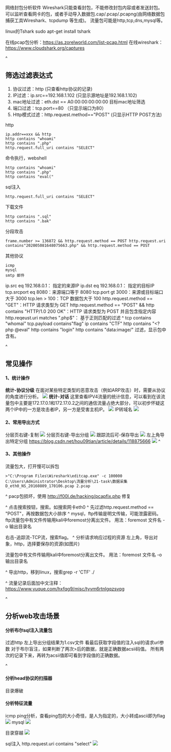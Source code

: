 网络封包分析软件
Wireshark只能查看封包，不能修改封包内容或者发送封包。
可以监听查看网卡的包，或者手动导入数据包.cap/.pcap/.pcapng(由网络数据包捕获工具Wireshark、tcpdump 等生成)。
流量包可能是http,tcp,dns,mysql等。

linux的Tshark
sudo apt-get install tshark

在线pcap包分析：<https://as.zorelworld.com/list-pcap.html>
在线wireshark：https://www.cloudshark.org/captures

^
## **筛选过滤表达式**
1. 协议过滤：http (只查看http协议的记录)
2. IP过滤：ip.src==192.168.1.102 (只显示源地址是192.168.1.102)
3. mac地址过滤：eth.dst == A0:00:00:00:00:00 目标mac地址筛选 
4. 端口过滤：tcp.port==80 （只显示端口为80）
5. Http模式过滤：http.request.method=="POST" (只显示HTTP POST方法) 

http
```
ip.addr==xxx && http
http contains "whoami"
http contains ".php"
http.request.full_uri contains "SELECT"
```
命令执行，webshell
```
http contains "whoami"
http contains ".php"
http contains "eval("
```
sql注入
```
http.request.full_uri contains "SELECT"
```
下载文件
```
http contains ".sql"
http contains ".bak"
```
分段攻击
```
frame.number >= 136872 && http.request.method == POST http.request.uri contains"202005081648075663.php" && http.request.method == POST
```
其他协议
```
icmp
mysql
smtp 邮件
```
ip.src eq 192.168.0.1： 指定的来源IP
ip.dst eq 192.168.0.1： 指定的目标IP 
tcp.srcport eq 8080：来源端口等于 8080
tcp.port gt 3000：来源或目标端口大于 3000 
tcp.len > 100：TCP 数据包大于 100 
http.request.method == "GET"：HTTP 请求类型为 GET 
http.request.method == "POST" && http contains "HTTP/1.0 200 OK"：HTTP 请求类型为 POST 并且包含指定内容
http.reqeust.uri matches ".php$"： 基于正则匹配的过滤
^
tcp contains "whomai"
tcp.payload contains"flag"
ip contains "CTF"
http contains "<?php @eval"
http contains "login"
http contains "data:image/"
过滤，显示包中含有。


^
## **常见操作**
#### **1、统计操作**
**统计-协议分级**
在面对某些特定类型的恶意攻击（例如ARP攻击）时，需要从协议的角度进行分析。
![](.topwrite/assets/image_1729043664736.png)
**统计-对话**
这里查看IPV4流量的统计信息，可以看到在该流量包中主要是172.17.0.1和172.17.0.2之间的通信流量占绝大部分，可以初步怀疑这两个IP中的一方是攻击者IP，另一方是受害主机IP。
![](.topwrite/assets/image_1729042592994.png)
IP转域名
![](.topwrite/assets/image_1729044053724.png)

#### **2、常用导出方式**
分层页右键-复制
![](.topwrite/assets/image_1729043720157.png)
分层页右键-导出分组
![](.topwrite/assets/image_1729043757390.png)
跟踪流后可-保存导出
![](.topwrite/assets/image_1729043883235.png)
左上角导出特定分组
<https://blog.csdn.net/hou09tian/article/details/118875666>
![](.topwrite/assets/image_1729044316506.png)
^
#### **3、其他操作**
流量包大，打开慢可以拆包
```
>"C:\Program Files\Wireshark\editcap.exe" -c 100000 C:\Users\Administrator\Desktop\流量分析\21-task\数据采集D_eth0_NS_20160809_170106.pcap 2.pcap
```


^
pacp包损坏，使用 http://f00l.de/hacking/pcapfix.php 修复

^
点击搜索按钮，搜索。如搜索网卡eth0
^
先过滤http.request.method == "POST"，再按数据包大小排序
^
mysql，ftp传输是明文传输，可能泄露密码。
ftp流量包中有文件传输用kali中foremost分离出文件。
用法：foremost 文件名 -o 输出目录名


右击-追踪流-TCP流，搜索flag。
^
分析请求响应过程的资源
左上角，导出对象，http，选择要保存的资源(如图片)

流量包中有文件传输用kali中foremost分离出文件。
用法：foremost 文件名 -o 输出目录名

^
导出http，移到linux，搜索grep -r 'CTF' ./

^
流量记录后面加中文注释：
<https://www.yuque.com/hxfqg9/misc/tyvm6rtnlgqzsvqg>










^
## **分析web攻击场景**
#### **分析布尔sql注入流量包**
过滤http
左上导出分组结果为1.csv文件
看最后获取字段值的注入sql的请求url参数
对于布尔盲注，如果判断了两次>后的数据，就是正确数据acsii码值。
所有两次的记录下来，再转为acsii值即可看到字段值的正确数据。


^
#### **分析head协议的扫描器**
目录爆破

#### **分析特征流量**
icmp
ping分析，查看ping包的大小奇怪，是人为指定的，大小转成ascii即为flag
![](.topwrite/assets/image_1729044694438.png)
mysql
![](.topwrite/assets/image_1729044515690.png)

目录穿越
![](.topwrite/assets/image_1729044580893.png)

sql注入
http.request.uri contains "select"
![](.topwrite/assets/image_1729044627557.png)